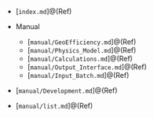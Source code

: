 
  * [`index.md`]@(Ref)
  * Manual

      * [`manual/GeoEfficiency.md`]@(Ref)
      * [`manual/Physics_Model.md`]@(Ref)
      * [`manual/Calculations.md`]@(Ref)
      * [`manual/Output_Interface.md`]@(Ref)
      * [`manual/Input_Batch.md`]@(Ref)
  * [`manual/Development.md`]@(Ref)
  * [`manual/list.md`]@(Ref)

